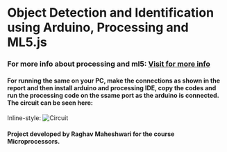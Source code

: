 # Object Detection and Identification using Arduino, Processing and ML5.js
### For more info about processing and ml5: [Visit for more info](https://ml5js.org/docs/training-lstm)

#### For running the same on your PC, make the connections as shown in the report and then install arduino and processing IDE, copy the codes and run the processing code on the ssame port as the arduino is connected. The circuit can be seen here:
Inline-style: 
![Circuit](https://www.google.com/search?q=arduino+radar+system+project+processing&client=ubuntu&hs=Qg&channel=fs&source=lnms&tbm=isch&sa=X&ved=0ahUKEwikgrWMlZ_iAhUI4HMBHRV3AYsQ_AUIDygC&biw=1299&bih=639#imgrc=cHHvKctd5JCxlM:)

#### Project developed by Raghav Maheshwari for the course Microprocessors.

